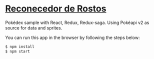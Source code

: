 # [Reconecedor de Rostos](https://imagem-8a58a.firebaseapp.com)  

Pokédex sample with React, Redux, Redux-saga. Using Pokéapi v2 as source for data and sprites.


You can run this app in the browser by following the steps below:

```bash
$ npm install
$ npm start
```